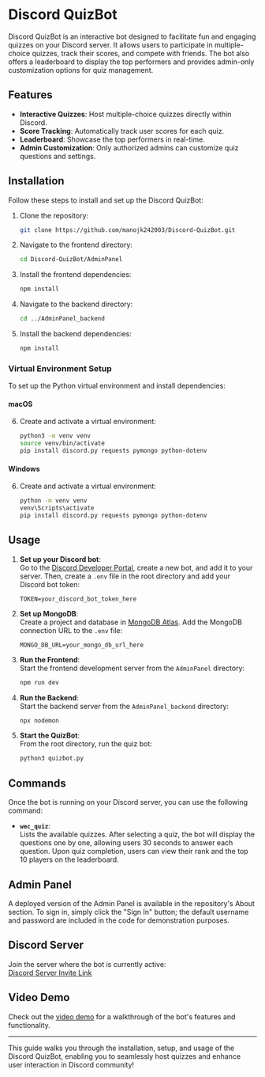 # Discord QuizBot

Discord QuizBot is an interactive bot designed to facilitate fun and engaging quizzes on your Discord server. It allows users to participate in multiple-choice quizzes, track their scores, and compete with friends. The bot also offers a leaderboard to display the top performers and provides admin-only customization options for quiz management.

## Features

- **Interactive Quizzes**: Host multiple-choice quizzes directly within Discord.
- **Score Tracking**: Automatically track user scores for each quiz.
- **Leaderboard**: Showcase the top performers in real-time.
- **Admin Customization**: Only authorized admins can customize quiz questions and settings.

## Installation

Follow these steps to install and set up the Discord QuizBot:

1. Clone the repository:
    ```bash
    git clone https://github.com/manojk242003/Discord-QuizBot.git
    ```

2. Navigate to the frontend directory:
    ```bash
    cd Discord-QuizBot/AdminPanel
    ```

3. Install the frontend dependencies:
    ```bash
    npm install
    ```

4. Navigate to the backend directory:
    ```bash
    cd ../AdminPanel_backend
    ```

5. Install the backend dependencies:
    ```bash
    npm install
    ```

### Virtual Environment Setup

To set up the Python virtual environment and install dependencies:

#### macOS
6. Create and activate a virtual environment:
    ```bash
    python3 -m venv venv
    source venv/bin/activate
    pip install discord.py requests pymongo python-dotenv
    ```

#### Windows
6. Create and activate a virtual environment:
    ```bash
    python -m venv venv
    venv\Scripts\activate
    pip install discord.py requests pymongo python-dotenv
    ```

## Usage

1. **Set up your Discord bot**:  
   Go to the [Discord Developer Portal](https://discord.com/developers/applications), create a new bot, and add it to your server. Then, create a `.env` file in the root directory and add your Discord bot token:
    ```
    TOKEN=your_discord_bot_token_here
    ```

2. **Set up MongoDB**:  
   Create a project and database in [MongoDB Atlas](https://www.mongodb.com/products/platform/atlas). Add the MongoDB connection URL to the `.env` file:
    ```
    MONGO_DB_URL=your_mongo_db_url_here
    ```

3. **Run the Frontend**:  
   Start the frontend development server from the `AdminPanel` directory:
    ```bash
    npm run dev
    ```

4. **Run the Backend**:  
   Start the backend server from the `AdminPanel_backend` directory:
    ```bash
    npx nodemon
    ```

5. **Start the QuizBot**:  
   From the root directory, run the quiz bot:
    ```bash
    python3 quizbot.py
    ```

## Commands

Once the bot is running on your Discord server, you can use the following command:

- **`wec_quiz`**:  
   Lists the available quizzes. After selecting a quiz, the bot will display the questions one by one, allowing users 30 seconds to answer each question. Upon quiz completion, users can view their rank and the top 10 players on the leaderboard.

## Admin Panel

A deployed version of the Admin Panel is available in the repository's About section. To sign in, simply click the "Sign In" button; the default username and password are included in the code for demonstration purposes.

## Discord Server

Join the server where the bot is currently active:  
[Discord Server Invite Link](https://discord.gg/u5VTs28A)

## Video Demo

Check out the [video demo](https://youtu.be/n9tBMIm5SPM) for a walkthrough of the bot's features and functionality.

---

This guide walks you through the installation, setup, and usage of the Discord QuizBot, enabling you to seamlessly host quizzes and enhance user interaction in  Discord community!
